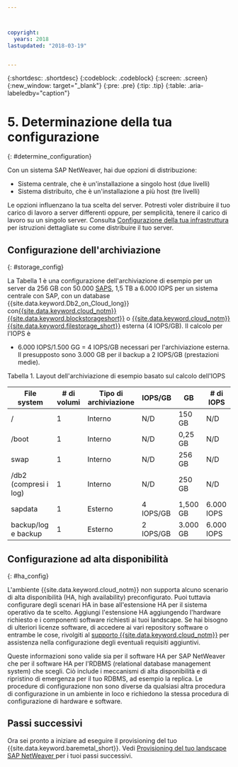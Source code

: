 ```yaml
---



copyright:
  years: 2018
lastupdated: "2018-03-19"


---
```


{:shortdesc: .shortdesc}
{:codeblock: .codeblock}
{:screen: .screen}
{:new_window: target="_blank"}
{:pre: .pre}
{:tip: .tip}
{:table: .aria-labeledby="caption"}


# 5. Determinazione della tua configurazione
{: #determine_configuration}

Con un sistema SAP NetWeaver, hai due opzioni di distribuzione:
  * Sistema centrale, che è un'installazione a singolo host (due livelli)
  * Sistema distribuito, che è un'installazione a più host (tre livelli)
  
Le opzioni influenzano la tua scelta del server. Potresti voler distribuire il tuo carico di lavoro a server differenti oppure, per semplicità, tenere il carico di lavoro su un singolo server. Consulta [Configurazione della tua infrastruttura](/docs/infrastructure/sap-netweaver/sap-setting-up-infrastructure.html#set_up_infrastructure) per istruzioni dettagliate su come distribuire il tuo server.

## Configurazione dell'archiviazione
{: #storage_config}

La Tabella 1 è una configurazione dell'archiviazione di esempio per un server da 256 GB con 50.000 [SAPS](docs/infrastructure/sap-netweaver/sap-size-server.html), 1,5 TB a 6.000 IOPS per un sistema centrale con SAP, con un database {{site.data.keyword.Db2_on_Cloud_long}} con[{{site.data.keyword.cloud_notm}} {{site.data.keyword.blockstorageshort}}](https://console.bluemix.net/docs/infrastructure/BlockStorage/index.html#getting-started-with-block-storage) o [{{site.data.keyword.cloud_notm}} {{site.data.keyword.filestorage_short}}](https://console.bluemix.net/docs/infrastructure/FileStorage/index.html#getting-started-with-file-storage) esterna (4 IOPS/GB). Il calcolo per l'IOPS è

  * 6.000 IOPS/1.500 GG = 4 IOPS/GB necessari per l'archiviazione esterna. Il presupposto sono 3.000 GB per il backup a 2 IOPS/GB (prestazioni medie).
  
Tabella 1. Layout dell'archiviazione di esempio basato sul calcolo dell'IOPS

| File system | # di volumi | Tipo di archiviazione | IOPS/GB | GB | # di IOPS |
| --- | --- | --- | --- | --- | --- |
| / | 1 | Interno | N/D | 150 GB | N/D |
| /boot | 1 | Interno | N/D | 0,25 GB | N/D |
| swap | 1 | Interno | N/D | 256 GB | N/D |
| /db2 (compresi i log) | 1 | Interno | N/D | 250 GB | N/D |
| sapdata | 1 | Esterno | 4 IOPS/GB | 1,500 GB | 6.000 IOPS |
| backup/log e backup | 1 | Esterno | 2 IOPS/GB | 3.000 GB | 6.000 IOPS |

## Configurazione ad alta disponibilità
{: #ha_config}

L'ambiente {{site.data.keyword.cloud_notm}} non supporta alcuno scenario di alta disponibilità (HA, high availability) preconfigurato. Puoi tuttavia configurare degli scenari HA in base all'estensione HA per il sistema operativo da te scelto. Aggiungi l'estensione HA aggiungendo l'hardware richiesto e i componenti software richiesti ai tuoi landscape. Se hai bisogno di ulteriori licenze software, di accedere ai vari repository software o entrambe le cose, rivolgiti al [supporto {{site.data.keyword.cloud_notm}}](https://console.bluemix.net/docs/get-support/howtogetsupport.html#getting-customer-support) per assistenza nella configurazione degli eventuali requisiti aggiuntivi.

Queste informazioni sono valide sia per il software HA per SAP NetWeaver che per il software HA per l'RDBMS (relational database management system) che scegli. Ciò include i meccanismi di alta disponibilità e di ripristino di emergenza per il tuo RDBMS, ad esempio la replica. Le procedure di configurazione non sono diverse da qualsiasi altra procedura di configurazione in un ambiente in loco e richiedono la stessa procedura di configurazione di hardware e software.

## Passi successivi

Ora sei pronto a iniziare ad eseguire il provisioning del tuo {{site.data.keyword.baremetal_short}}. Vedi [Provisioning del tuo landscape SAP NetWeaver
](/docs/infrastructure/sap-netweaver/sap-provision-environment.html) per i tuoi passi successivi.
  
  


